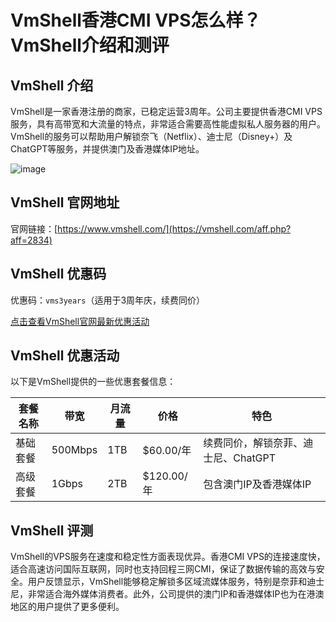 # VmShell香港CMI VPS怎么样？VmShell介绍和测评

## VmShell 介绍

VmShell是一家香港注册的商家，已稳定运营3周年。公司主要提供香港CMI VPS服务，具有高带宽和大流量的特点，非常适合需要高性能虚拟私人服务器的用户。VmShell的服务可以帮助用户解锁奈飞（Netflix）、迪士尼（Disney+）及ChatGPT等服务，并提供澳门及香港媒体IP地址。

![image](https://github.com/xnjan151978/VmShell/assets/167730470/a27ba604-aaae-4c82-a596-4fb05db1ca46)

## VmShell 官网地址

官网链接：[https://www.vmshell.com/](https://vmshell.com/aff.php?aff=2834)

## VmShell 优惠码

优惠码：`vms3years`（适用于3周年庆，续费同价）

[点击查看VmShell官网最新优惠活动](https://vmshell.com/aff.php?aff=2834)

## VmShell 优惠活动

以下是VmShell提供的一些优惠套餐信息：

| 套餐名称           | 带宽   | 月流量  | 价格      | 特色                        |
|-----------------|------|-------|----------|---------------------------|
| 基础套餐            | 500Mbps | 1TB   | $60.00/年 | 续费同价，解锁奈菲、迪士尼、ChatGPT   |
| 高级套餐            | 1Gbps | 2TB   | $120.00/年 | 包含澳门IP及香港媒体IP               |

## VmShell 评测

VmShell的VPS服务在速度和稳定性方面表现优异。香港CMI VPS的连接速度快，适合高速访问国际互联网，同时也支持回程三网CMI，保证了数据传输的高效与安全。用户反馈显示，VmShell能够稳定解锁多区域流媒体服务，特别是奈菲和迪士尼，非常适合海外媒体消费者。此外，公司提供的澳门IP和香港媒体IP也为在港澳地区的用户提供了更多便利。
